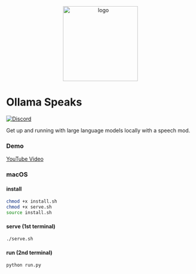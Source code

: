<div align="center">
  <picture>
    <source media="(prefers-color-scheme: dark)" height="200px" srcset="https://github.com/jmorganca/ollama/assets/3325447/56ea1849-1284-4645-8970-956de6e51c3c">
    <img alt="logo" height="200px" src="https://github.com/jmorganca/ollama/assets/3325447/0d0b44e2-8f4a-4e99-9b52-a5c1c741c8f7">
  </picture>
</div>

# Ollama Speaks

[![Discord](https://dcbadge.vercel.app/api/server/ollama?style=flat&compact=true)](https://discord.gg/ollama)

Get up and running with large language models locally with a speech mod.

### Demo

[YouTube Video](https://youtu.be/NYRUC0v50DI)

### macOS

#### install
```bash
chmod +x install.sh
chmod +x serve.sh
source install.sh
```

#### serve (1st terminal)
```bash
./serve.sh
```

#### run (2nd terminal)
```bash
python run.py
```
